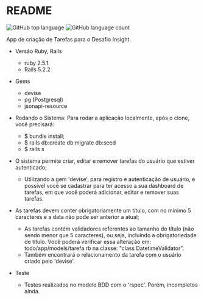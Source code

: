 # README
![GitHub top language](https://img.shields.io/github/languages/top/diegoshakan/projetoFinalWebII?style=plastic)
![GitHub language count](https://img.shields.io/github/languages/count/diegoshakan/projetofinalwebII?style=plastic)

App de criação de Tarefas para o Desafio Insight.

* Versão Ruby, Rails
    - ruby 2.5.1
    - Rails 5.2.2

* Gems
    - devise
    - pg (Postgresql)
    - jsonapi-resource

* Rodando o Sistema:
    Para rodar a aplicação localmente, após o clone, você precisará:
    - $ bundle install;
    - $ rails db:create db:migrate db:seed
    - $ rails s

* O sistema permite criar, editar e remover tarefas do usuário que estiver autenticado;
    - Utilizando a gem 'devise', para registro e autenticação de usuário, é possível você se cadastrar para ter acesso a sua dashboard de tarefas, em que você poderá adicionar, editar e remover suas tarefas.

* As tarefas devem conter obrigatoriamente um título, com no mínimo 5 caracteres e a data não pode ser anterior a atual;
    - As tarefas contém validadores referentes ao tamanho do título (não sendo menor que 5 caracteres), ou seja, incluíndo a obrigatoriedade de título.
    Você poderá verificar essa alteração em: todo/app/models/tarefa.rb na classe: "class DatetimeValidator".
    - Também encontrará o relacionamento da tarefa com o usuário criado pelo 'devise'.

* Teste
    - Testes realizados no modelo BDD com o 'rspec'. Porém, incompletos ainda.
